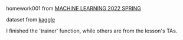 homework001 from 
[MACHINE LEARNING 2022 SPRING](https://speech.ee.ntu.edu.tw/~hylee/ml/2022-spring.php)

dataset from
[kaggle](https://www.kaggle.com/competitions/ml2022spring-hw1/data)

I finished the 'trainer' function, while others are from the lesson's TAs.
